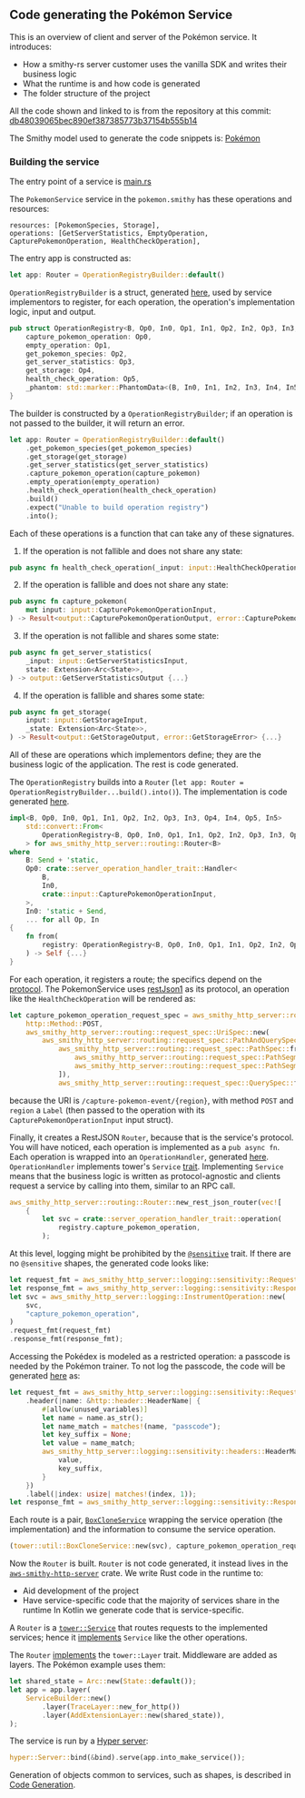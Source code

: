 ## Code generating the Pokémon Service

This is an overview of client and server of the Pokémon service. It introduces:

- How a smithy-rs server customer uses the vanilla SDK and writes their business logic
- What the runtime is and how code is generated
- The folder structure of the project

All the code shown and linked to is from the repository at this commit: [db48039065bec890ef387385773b37154b555b14][1]

The Smithy model used to generate the code snippets is: [Pokémon][2]

### Building the service

The entry point of a service is [main.rs][3]

The `PokemonService` service in the `pokemon.smithy` has these operations and resources:

```smithy
resources: [PokemonSpecies, Storage],
operations: [GetServerStatistics, EmptyOperation, CapturePokemonOperation, HealthCheckOperation],
```

The entry app is constructed as:

```rust
let app: Router = OperationRegistryBuilder::default()
```

`OperationRegistryBuilder` is a struct, generated [here][4],
used by service implementors to register, for each operation, the operation's implementation logic, input and output.

```rust
pub struct OperationRegistry<B, Op0, In0, Op1, In1, Op2, In2, Op3, In3, Op4, In4, Op5, In5> {
    capture_pokemon_operation: Op0,
    empty_operation: Op1,
    get_pokemon_species: Op2,
    get_server_statistics: Op3,
    get_storage: Op4,
    health_check_operation: Op5,
    _phantom: std::marker::PhantomData<(B, In0, In1, In2, In3, In4, In5)>,
}
```

The builder is constructed by a `OperationRegistryBuilder`; if an operation is not passed to the builder, it will return an error.

```rust
let app: Router = OperationRegistryBuilder::default()
    .get_pokemon_species(get_pokemon_species)
    .get_storage(get_storage)
    .get_server_statistics(get_server_statistics)
    .capture_pokemon_operation(capture_pokemon)
    .empty_operation(empty_operation)
    .health_check_operation(health_check_operation)
    .build()
    .expect("Unable to build operation registry")
    .into();
```

Each of these operations is a function that can take any of these signatures.

1.  If the operation is not fallible and does not share any state:

```rust
pub async fn health_check_operation(_input: input::HealthCheckOperationInput) -> output::HealthCheckOperationOutput {...}
```

2.  If the operation is fallible and does not share any state:

```rust
pub async fn capture_pokemon(
    mut input: input::CapturePokemonOperationInput,
) -> Result<output::CapturePokemonOperationOutput, error::CapturePokemonOperationError> {...}
```

3.  If the operation is not fallible and shares some state:

```rust
pub async fn get_server_statistics(
    _input: input::GetServerStatisticsInput,
    state: Extension<Arc<State>>,
) -> output::GetServerStatisticsOutput {...}
```

4.  If the operation is fallible and shares some state:

```rust
pub async fn get_storage(
    input: input::GetStorageInput,
    _state: Extension<Arc<State>>,
) -> Result<output::GetStorageOutput, error::GetStorageError> {...}
```

All of these are operations which implementors define; they are the business logic of the application. The rest is code generated.

The `OperationRegistry` builds into a `Router` (`let app: Router = OperationRegistryBuilder...build().into()`).
The implementation is code generated [here][5].

```rust
impl<B, Op0, In0, Op1, In1, Op2, In2, Op3, In3, Op4, In4, Op5, In5>
    std::convert::From<
        OperationRegistry<B, Op0, In0, Op1, In1, Op2, In2, Op3, In3, Op4, In4, Op5, In5>,
    > for aws_smithy_http_server::routing::Router<B>
where
    B: Send + 'static,
    Op0: crate::server_operation_handler_trait::Handler<
        B,
        In0,
        crate::input::CapturePokemonOperationInput,
    >,
    In0: 'static + Send,
    ... for all Op, In
{
    fn from(
        registry: OperationRegistry<B, Op0, In0, Op1, In1, Op2, In2, Op3, In3, Op4, In4, Op5, In5>,
    ) -> Self {...}
}
```

For each operation, it registers a route; the specifics depend on the [protocol][6].
The PokemonService uses [restJson1][7] as its protocol, an operation like the `HealthCheckOperation` will be rendered as:

```rust
let capture_pokemon_operation_request_spec = aws_smithy_http_server::routing::request_spec::RequestSpec::new(
    http::Method::POST,
    aws_smithy_http_server::routing::request_spec::UriSpec::new(
        aws_smithy_http_server::routing::request_spec::PathAndQuerySpec::new(
            aws_smithy_http_server::routing::request_spec::PathSpec::from_vector_unchecked(vec![
                aws_smithy_http_server::routing::request_spec::PathSegment::Literal(String::from("capture-pokemon-event")),
                aws_smithy_http_server::routing::request_spec::PathSegment::Label,
            ]),
            aws_smithy_http_server::routing::request_spec::QuerySpec::from_vector_unchecked(vec![]))),);
```

because the URI is `/capture-pokemon-event/{region}`, with method `POST` and `region` a `Label` (then passed to the operation with its `CapturePokemonOperationInput` input struct).

Finally, it creates a RestJSON `Router`, because that is the service's protocol.
You will have noticed, each operation is implemented as a `pub async fn`. Each operation is wrapped into an `OperationHandler`, generated [here][8].
`OperationHandler` implements tower's `Service` [trait][9]. Implementing `Service` means that
the business logic is written as protocol-agnostic and clients request a service by calling into them, similar to an RPC call.

```rust
aws_smithy_http_server::routing::Router::new_rest_json_router(vec![
    {
        let svc = crate::server_operation_handler_trait::operation(
            registry.capture_pokemon_operation,
        );
```

At this level, logging might be prohibited by the [`@sensitive`][10] trait. If there are no `@sensitive` shapes, the generated code looks like:

```rust
let request_fmt = aws_smithy_http_server::logging::sensitivity::RequestFmt::new();
let response_fmt = aws_smithy_http_server::logging::sensitivity::ResponseFmt::new();
let svc = aws_smithy_http_server::logging::InstrumentOperation::new(
    svc,
    "capture_pokemon_operation",
)
.request_fmt(request_fmt)
.response_fmt(response_fmt);
```

Accessing the Pokédex is modeled as a restricted operation: a passcode is needed by the Pokémon trainer.
To not log the passcode, the code will be generated [here][11] as:

```rust
let request_fmt = aws_smithy_http_server::logging::sensitivity::RequestFmt::new()
    .header(|name: &http::header::HeaderName| {
        #[allow(unused_variables)]
        let name = name.as_str();
        let name_match = matches!(name, "passcode");
        let key_suffix = None;
        let value = name_match;
        aws_smithy_http_server::logging::sensitivity::headers::HeaderMarker {
            value,
            key_suffix,
        }
    })
    .label(|index: usize| matches!(index, 1));
let response_fmt = aws_smithy_http_server::logging::sensitivity::ResponseFmt::new();
```

Each route is a pair, [`BoxCloneService`][12] wrapping the service operation (the implementation) and
the information to consume the service operation.

```rust
(tower::util::BoxCloneService::new(svc), capture_pokemon_operation_request_spec)
```

Now the `Router` is built. `Router` is not code generated, it instead lives in the [`aws-smithy-http-server`][13] crate.
We write Rust code in the runtime to:

- Aid development of the project
- Have service-specific code that the majority of services share in the runtime
  In Kotlin we generate code that is service-specific.

A `Router` is a [`tower::Service`][9] that routes requests to the implemented services; hence it [implements][14] `Service`
like the other operations.

The `Router` [implements][15]
the `tower::Layer` trait. Middleware are added as layers. The Pokémon example uses them:

```rust
let shared_state = Arc::new(State::default());
let app = app.layer(
    ServiceBuilder::new()
        .layer(TraceLayer::new_for_http())
        .layer(AddExtensionLayer::new(shared_state)),
);
```

The service is run by a [Hyper server][16]:

```rust
hyper::Server::bind(&bind).serve(app.into_make_service());
```

Generation of objects common to services, such as shapes, is described in [Code Generation][17].

[1]: https://github.com/awslabs/smithy-rs/tree/db48039065bec890ef387385773b37154b555b14
[2]: https://github.com/awslabs/smithy-rs/blob/db48039065bec890ef387385773b37154b555b14/codegen-server-test/model/pokemon.smithy
[3]: https://github.com/awslabs/smithy-rs/blob/db48039065bec890ef387385773b37154b555b14/rust-runtime/aws-smithy-http-server/examples/pokemon-service/src/main.rs#L34
[4]: https://github.com/awslabs/smithy-rs/blob/db48039065bec890ef387385773b37154b555b14/codegen-server/src/main/kotlin/software/amazon/smithy/rust/codegen/server/smithy/generators/ServerOperationRegistryGenerator.kt#L1
[5]: https://github.com/awslabs/smithy-rs/blob/db48039065bec890ef387385773b37154b555b14/codegen-server/src/main/kotlin/software/amazon/smithy/rust/codegen/server/smithy/generators/ServerOperationRegistryGenerator.kt#L285
[6]: https://github.com/awslabs/smithy-rs/blob/db48039065bec890ef387385773b37154b555b14/codegen/src/main/kotlin/software/amazon/smithy/rust/codegen/smithy/protocols/Protocol.kt#L81
[7]: https://awslabs.github.io/smithy/1.0/spec/aws/aws-restjson1-protocol.html
[8]: https://github.com/awslabs/smithy-rs/blob/db48039065bec890ef387385773b37154b555b14/codegen-server/src/main/kotlin/software/amazon/smithy/rust/codegen/server/smithy/generators/ServerOperationHandlerGenerator.kt#L30
[9]: https://docs.rs/tower-service/latest/tower_service/trait.Service.html
[10]: https://awslabs.github.io/smithy/1.0/spec/core/documentation-traits.html#sensitive-trait
[11]: https://github.com/awslabs/smithy-rs/blob/db48039065bec890ef387385773b37154b555b14/codegen-server/src/main/kotlin/software/amazon/smithy/rust/codegen/server/smithy/generators/ServerHttpSensitivityGenerator.kt#L58
[12]: https://docs.rs/tower/latest/tower/util/struct.BoxCloneService.html
[13]: https://docs.rs/aws-smithy-http-server/latest/aws_smithy_http_server/
[14]: https://github.com/awslabs/smithy-rs/blob/db48039065bec890ef387385773b37154b555b14/rust-runtime/aws-smithy-http-server/src/routing/mod.rs#L302
[15]: https://github.com/awslabs/smithy-rs/blob/db48039065bec890ef387385773b37154b555b14/rust-runtime/aws-smithy-http-server/src/routing/mod.rs#L146
[16]: https://docs.rs/hyper/latest/hyper/server/struct.Server.html
[17]: ./code_generation.md
